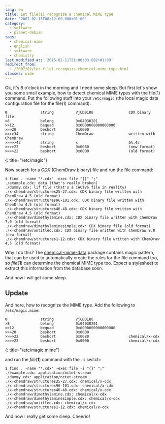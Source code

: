 ```yaml
---
lang: en
title: Let file(1) recognize a chemical MIME type
date: '2007-02-13T08:12:00.000+01:00'
category:
  - software
  - planet-debian
tags:
  - chemical-mime
  - english
  - software
  - chemistry
last_modified_at: '2015-02-11T21:06:03.082+01:00'
redirect_from:
  - /2007/02/let-file1-recognize-chemical-mime-type.html
classes: wide
---
```


Ok, it's 8 o'clock in the morning and I need some sleep. But first let's show
you some small example, how to detect chemical MIME types with the file(1)
command. Put the following stuff into your `/etc/magic` (the local magic data configuration file for the file(1) command):

```shell
0               string          VjCD0100                CDX binary file
>8              belong          0x04030201
>>12            bequad          0x0000000000000000
>>>20           beshort         0x0000
>>>>34          string          ChemDraw                written with ChemDraw
>>>>>42         string          x                       b%.4s
>>>>22          beshort         0x0080                  (new format)
>>>>22          beshort         0x0000                  (old format)
```
{: title="/etc/magic"}

Now search for a *CDX* (ChemDraw binary) file and run the file command:

```console
$ find . -name "*.cdx" -exec file "{}" ";"
./example.cdx: data (that's really broken)
./dummy.cdx: lif file (that's a CACTVS file in reality)
./x-chemdraw/structures25-27.cdx: CDX binary file written with ChemDraw 4.5 (old format)
./x-chemdraw/structures96-101.cdx: CDX binary file written with ChemDraw 4.5 (old format)
./x-chemdraw/structures40-48.cdx: CDX binary file written with ChemDraw 4.5 (old format)
./x-chemdraw/dimethylamine.cdx: CDX binary file written with ChemDraw 7.0 (old format)
./x-chemdraw/dimethylaminesimple.cdx: CDX binary file (old format)
./x-chemdraw/untitled.cdx: CDX binary file written with ChemDraw 8.0 (new format)
./x-chemdraw/structures1-12.cdx: CDX binary file written with ChemDraw 4.5 (old format)
```

Why I do this? The [chemical-mime-data](http://chemical-mime.sf.net/) package
contains magic pattern, that can be used to automatically create the rules for
the file command too, so *file*(**1**) can determine the chemical MIME type
too. Expect a stylesheet to extract this information from the database soon.

And now I will get some sleep.

## Update

And here, how to recognize the MIME type. Add the following to
`/etc/magic.mime`:

```shell
0               string          VjCD0100
>8              belong          0x04030201
>>12            bequad          0x0000000000000000
>>>20           beshort         0x0000
>>>>22          beshort         0x0080                  chemical/x-cdx
>>>>22          beshort         0x0000                  chemical/x-cdx
```
{: title="/etc/magic.mime"}

and run the *file*(**1**) command with the `-i` switch:

```console
$ find . -name "*.cdx" -exec file -i "{}" ";"
./example.cdx: application/octet-stream
./dummy.cdx: application/octet-stream
./x-chemdraw/structures25-27.cdx: chemical/x-cdx
./x-chemdraw/structures96-101.cdx: chemical/x-cdx
./x-chemdraw/structures40-48.cdx: chemical/x-cdx
./x-chemdraw/dimethylamine.cdx: chemical/x-cdx
./x-chemdraw/dimethylaminesimple.cdx: chemical/x-cdx
./x-chemdraw/untitled.cdx: chemical/x-cdx
./x-chemdraw/structures1-12.cdx: chemical/x-cdx
```

And now I really get some sleep. Cheerio!

<!-- vim: set tw=79 ts=2 sw=2 ai si et: -->
